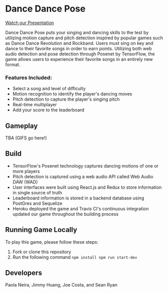 # Dance Dance Pose

[Watch our Presentation](https://youtu.be/PJRBaXsnw8Y)

Dance Dance Pose puts your singing and dancing skills to the test by utilizing motion capture and pitch detection inspired by popular games such as Dance Dance Revolution and Rockband. Users must sing on key and dance to their favorite songs in order to earn points. Utilizing both web audio detection and pose detection through Posenet by TensorFlow, the game allows users to experience their favorite songs in an entirely new format.

### Features Included:

- Select a song and level of difficulty
- Motion recognition to identify the player's dancing moves
- Pitch detection to capture the player's singing pitch
- Real-time multiplayer
- Add your score to the leaderboard

## Gameplay
TBA (GIFS go here!)

## Build

- TensorFlow's Posenet technology captures dancing motions of one or more players
- Pitch detection is captured using a web audio API called Web Audio DAW (WAD)
- User interfaces were built using React.js and Redux to store information in single source of truth
- Leaderboard information is stored in a backend database using PostGres and Sequelize
- Heroku deployed the game and Travis CI's continuous integration updated our game throughout the building process

## Running Game Locally

To play this game, please follow these steps:
1. Fork or clone this repository
2. Run the following command `npm install npm run start-dev`

## Developers

Paola Neira, Jimmy Huang, Joe Costa, and Sean Ryan

